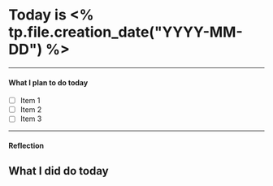 # Today is <% tp.file.creation_date("YYYY-MM-DD") %>

---

#### What I plan to do today
- [ ] Item 1
- [ ] Item 2
- [ ] Item 3

---

#### Reflection
What I did do today
- 
  


